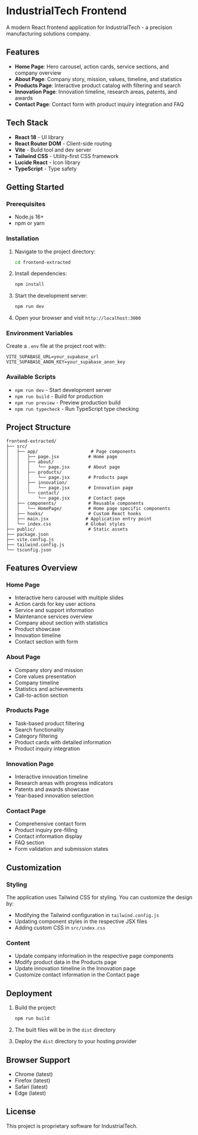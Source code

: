 # IndustrialTech Frontend

A modern React frontend application for IndustrialTech - a precision manufacturing solutions company.

## Features

- **Home Page**: Hero carousel, action cards, service sections, and company overview
- **About Page**: Company story, mission, values, timeline, and statistics
- **Products Page**: Interactive product catalog with filtering and search
- **Innovation Page**: Innovation timeline, research areas, patents, and awards
- **Contact Page**: Contact form with product inquiry integration and FAQ

## Tech Stack

- **React 18** - UI library
- **React Router DOM** - Client-side routing
- **Vite** - Build tool and dev server
- **Tailwind CSS** - Utility-first CSS framework
- **Lucide React** - Icon library
- **TypeScript** - Type safety

## Getting Started

### Prerequisites

- Node.js 16+ 
- npm or yarn

### Installation

1. Navigate to the project directory:
   ```bash
   cd frontend-extracted
   ```

2. Install dependencies:
   ```bash
   npm install
   ```

3. Start the development server:
   ```bash
   npm run dev
   ```

4. Open your browser and visit `http://localhost:3000`

### Environment Variables

Create a `.env` file at the project root with:

```
VITE_SUPABASE_URL=your_supabase_url
VITE_SUPABASE_ANON_KEY=your_supabase_anon_key
```

### Available Scripts

- `npm run dev` - Start development server
- `npm run build` - Build for production
- `npm run preview` - Preview production build
- `npm run typecheck` - Run TypeScript type checking

## Project Structure

```
frontend-extracted/
├── src/
│   ├── app/                    # Page components
│   │   ├── page.jsx           # Home page
│   │   ├── about/
│   │   │   └── page.jsx       # About page
│   │   ├── products/
│   │   │   └── page.jsx       # Products page
│   │   ├── innovation/
│   │   │   └── page.jsx       # Innovation page
│   │   └── contact/
│   │       └── page.jsx       # Contact page
│   ├── components/            # Reusable components
│   │   └── HomePage/          # Home page specific components
│   ├── hooks/                 # Custom React hooks
│   ├── main.jsx              # Application entry point
│   └── index.css             # Global styles
├── public/                    # Static assets
├── package.json
├── vite.config.js
├── tailwind.config.js
└── tsconfig.json
```

## Features Overview

### Home Page
- Interactive hero carousel with multiple slides
- Action cards for key user actions
- Service and support information
- Maintenance services overview
- Company about section with statistics
- Product showcase
- Innovation timeline
- Contact section with form

### About Page
- Company story and mission
- Core values presentation
- Company timeline
- Statistics and achievements
- Call-to-action section

### Products Page
- Task-based product filtering
- Search functionality
- Category filtering
- Product cards with detailed information
- Product inquiry integration

### Innovation Page
- Interactive innovation timeline
- Research areas with progress indicators
- Patents and awards showcase
- Year-based innovation selection

### Contact Page
- Comprehensive contact form
- Product inquiry pre-filling
- Contact information display
- FAQ section
- Form validation and submission states

## Customization

### Styling
The application uses Tailwind CSS for styling. You can customize the design by:
- Modifying the Tailwind configuration in `tailwind.config.js`
- Updating component styles in the respective JSX files
- Adding custom CSS in `src/index.css`

### Content
- Update company information in the respective page components
- Modify product data in the Products page
- Update innovation timeline in the Innovation page
- Customize contact information in the Contact page

## Deployment

1. Build the project:
   ```bash
   npm run build
   ```

2. The built files will be in the `dist` directory

3. Deploy the `dist` directory to your hosting provider

## Browser Support

- Chrome (latest)
- Firefox (latest)
- Safari (latest)
- Edge (latest)

## License

This project is proprietary software for IndustrialTech.
